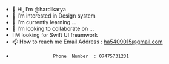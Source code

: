 - 👋 Hi, I’m @hardikarya
- 👀 I’m interested in Design system 
- 🌱 I’m currently learning ...
- 💞️ I’m looking to collaborate on ...
- I M looking for Swift UI freamwork
- 📫 How to reach me Email Address : ha5409015@gmail.com
-                    Phone  Number  : 07475731231

<!---
Hardikarya/ is a ✨ special ✨ repository because its `README.md` (this file) appears on your GitHub profile.
You can click the Preview link to take a look at your changes.
--->
